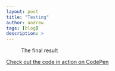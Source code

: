```yaml
---
layout: post
title: "Testing"
author: andrew
tags: [blog]
description: >
---
```





<figure class="final">
<figcaption>The final result</figcaption>
</figure>

<a href="https://codepen.io/mshwery/pen/uCBbn" class="codepen" target="_blank">Check out the code in action on CodePen</a>

<style>
svg {
font: 10px sans-serif;
}

.foreground {
fill: #2D6A99;
}

.background {
fill: #eee;
}
</style>
<script src="https://cdnjs.cloudflare.com/ajax/libs/vis/4.15.0/vis.min.js" type="text/javascript"></script>

<script src="https://d3js.org/d3.v3.min.js"></script>

<script type="text/javascript">

var n = 10,
random = function() { return Math.floor(Math.random() * 100); },
data = d3.range(n).map(random);

var barChart = {
init: function(el) {
this.height = 80;
this.width = 220;
this.padding = 12;
barWidth = Math.floor((this.width - (this.padding * (data.length - 1))) / data.length);
barHeight = this.height;

this.svg = d3.select(el).insert('svg', ':first-child')
.attr('width', this.width)
.attr("height", this.height);

this.draw();
},

draw: function() {
var self = this;

this.meters = this.svg
.append("g")
.attr("class", "meter")
.selectAll("rect")
.data(data)
.enter()
.append('g')
.attr("class", "bar");

this.drawBar().attr("class", "background").attr("y", 0).attr("height", barHeight);
this.drawBar().attr("class", "foreground").attr("y", barHeight).attr("height", 0);

setInterval(function() {
data = d3.range(n).map(random);
self.update();
}, 2000);
},

update: function () {
var self = this;
d3.selectAll("rect.foreground").each(self.animate);
},

animate: function (d, i) {
var total = data[i];
var bar = d3.select(this);
if (barHeight - total != bar.attr("y")) {
bar.transition().duration(1500).attr("height", total).attr("y", barHeight - total);
}
},

drawBar: function () {
var self = this;

return this.meters.append("rect")
.attr("x", function (d, i) {
return i * (barWidth + self.padding);
})
.attr("width", barWidth);
}
}

barChart.init('figure.final');
</script>
